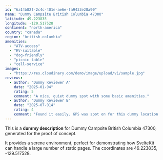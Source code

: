 ```yaml
---
id: "6a14b02f-2c4c-401e-ae6e-fa9433e28a90"
name: "Dummy Campsite British Columbia 47300"
latitude: 49.223835
longitude: -129.517528
continent: "north-america"
country: "canada"
region: "british-columbia"
amenities:
  - "ATV-access"
  - "RV-suitable"
  - "dog-friendly"
  - "picnic-table"
  - "cell-service"
images:
  - "https://res.cloudinary.com/demo/image/upload/v1/sample.jpg"
reviews:
  - author: "Dummy Reviewer A"
    date: "2025-01-04"
    rating: 5
    comment: "A nice, quiet dummy spot with some basic amenities."
  - author: "Dummy Reviewer B"
    date: "2025-07-014"
    rating: 4
    comment: "Found it easily. GPS was spot on for this dummy location."
---
```


This is a **dummy description** for Dummy Campsite British Columbia 47300, generated for the proof of concept.

It provides a serene environment, perfect for demonstrating how SvelteKit can handle a large number of static pages. The coordinates are 49.223835, -129.517528.
